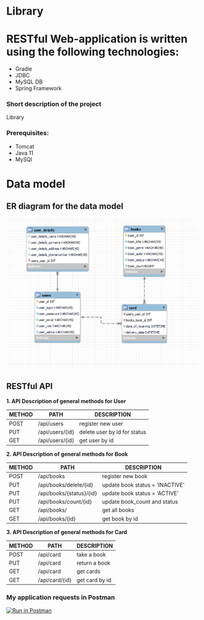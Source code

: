 # Library
# RESTful Web-application is written using the following technologies: 
  - Gradle 
  - JDBC 
  - MySQL DB 
  - Spring Framework
### Short description of the project
Library 

### Prerequisites:
- Tomcat
- Java 11
- MySQl

# Data model
## ER diagram for the data model
![img.png](src/main/resources/img.png)

## RESTful API

**1. API Description of general methods for User**

METHOD | PATH | DESCRIPTION
------------|-----|------------
POST | /api/users | register new user
PUT | /api/users/{id} | delete user by id for status
GET | /api/users/{id} | get user by id

**2. API Description of general methods for Book**

METHOD | PATH | DESCRIPTION
------------|-----|------------
POST | /api/books | register new book
PUT | /api/books/delete/{id} | update book status = 'INACTIVE'
PUT | /api/books/{status}/{id} | update book status = 'ACTIVE'
PUT | /api/books/count/{id} | update book_count and status
GET | /api/books/ | get all books
GET | /api/books/{id} | get book by id

**3. API Description of general methods for Card**

METHOD | PATH | DESCRIPTION
------------|-----|------------
POST | /api/card | take a book
PUT | /api/card | return a book
GET | /api/card | get cards
GET | /api/card/{id} | get card by id

### My application requests in Postman
[![Run in Postman](https://run.pstmn.io/button.svg)](https://god.postman.co/run-collection/3db9a23926b15fa0ddf4?action=collection%2Fimport)